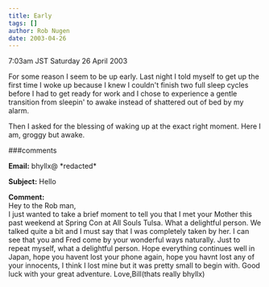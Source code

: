 ```yaml
---
title: Early
tags: []
author: Rob Nugen
date: 2003-04-26
---
```


<p class=date>7:03am JST Saturday 26 April 2003</p>

<p>For some reason I seem to be up early.  Last night I told myself to
get up the first time I woke up because I knew I couldn't finish two
full sleep cycles before I had to get ready for work and I chose to
experience a gentle transition from sleepin' to awake instead of
shattered out of bed by my alarm.</p>

<p>Then I asked for the blessing of waking up at the exact right
moment.  Here I am, groggy but awake.</p>

###comments


<p><b>Email:</b> bhyllx@ *redacted*

<p><b>Subject:</b> Hello

<p><b>Comment:</b>
<br>Hey to the Rob man, <br>
  I just wanted to take a brief moment to tell you that I met your Mother this past weekend at Spring Con at All Souls Tulsa. What a delightful person. We talked quite a bit and I must say that I was completely taken by her. I can see that you and Fred come by your wonderful ways naturally. Just to repeat myself, what a delightful person. Hope everything continues well in Japan, hope you havent lost your phone again, hope you havnt lost any of your innocents, I think I lost mine but it was pretty small to begin with. Good luck with your great adventure. Love,Bill(thats really bhyllx)


